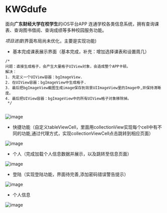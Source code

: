 # KWGdufe
面向**广东财经大学在校学生**的iOS平台APP
连通学校各类信息系统，拥有查询课表、查询图书借阅、查询成绩等多种校园服务功能。

*项目进度*(界面布局尚未优化，主要是实现功能)

* 基本完成课表展示界面（基本完成，补充：增加选择课表和设置周几）

```
/*
问题：直接生成格子，会产生大量格子UIView对象，会造成整个APP卡顿。
解决：
1. 先定义一个UIView容器：bgImageView.
2. 在UIView容器：bgImageView中生成格子.
3. 最后把bgImageView截图生成image保存到背景UIImageView里的Image中,并保持清晰度。
4. 最后把UIView容器：bgImageView中的所有UIView格子对象移除掉。
 */
 
```

![image](https://github.com/KorwinBanana/KWGdufe/blob/master/READMEImage/%E8%AF%BE%E8%A1%A8%E7%95%8C%E9%9D%A2.png)

* 快捷功能（自定义tableViewCell，里面用collectionView实现每个cell中有不同的功能,通过代理方式，实现collectionViewCell点击跳转到相应页面）

![image](https://github.com/KorwinBanana/KWGdufe/blob/master/READMEImage/%E5%BF%AB%E6%8D%B7%E5%8A%9F%E8%83%BD%E7%95%8C%E9%9D%A2.png)

* 个人（完成加载个人信息数据并展示，以及跳转至信息页面）

![image](https://github.com/KorwinBanana/KWGdufe/blob/master/READMEImage/%E6%88%91%E7%9A%84%E7%95%8C%E9%9D%A2.png)

* 登陆（实现登陆功能，界面待完善,添加密码错误警告提示）

![image](https://github.com/KorwinBanana/KWGdufe/blob/master/READMEImage/%E7%99%BB%E9%99%86%E7%95%8C%E9%9D%A2%EF%BC%88%E7%AE%80%E5%8D%95%EF%BC%89.png)


* 个人信息

![image](https://github.com/KorwinBanana/KWGdufe/blob/master/READMEImage/%E5%B1%8F%E5%B9%95%E5%BF%AB%E7%85%A7%202017-10-16%20%E4%B8%8B%E5%8D%8811.35.46.png)




